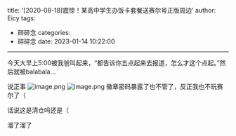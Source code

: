 title: '[2020-08-18]震惊！某高中学生办饭卡套餐送赛尔号正版周边'
author: Eicy
tags:
  - 碎碎念
categories:
  - 碎碎念
date: 2023-01-14 10:22:00
---
今天大早上5:00被我爸叫起来，“都告诉你五点起来去报道，怎么才这个点起。”然后就被balabala...

说正事
![image.png](https://s2.loli.net/2023/01/14/G3aSXvrwHiAVyCh.png)
![image.png](https://s2.loli.net/2023/01/14/DNEWFfsG8tL3QOV.png)
徽章密码暴露了也不管了，反正我也不玩赛尔了（

话说这是清仓吗还是（

溜了溜了